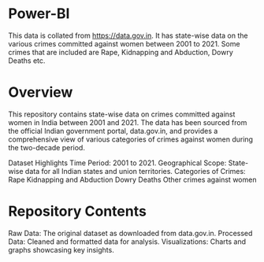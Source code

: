 # Power-BI
This data is collated from https://data.gov.in. It has state-wise data on the various crimes committed against women between 2001 to 2021. Some crimes that are included are Rape, Kidnapping and Abduction, Dowry Deaths etc.
# Overview
This repository contains state-wise data on crimes committed against women in India between 2001 and 2021. The data has been sourced from the official Indian government portal, data.gov.in, and provides a comprehensive view of various categories of crimes against women during the two-decade period.

Dataset Highlights
Time Period: 2001 to 2021.
Geographical Scope: State-wise data for all Indian states and union territories.
Categories of Crimes:
Rape
Kidnapping and Abduction
Dowry Deaths
Other crimes against women
# Repository Contents
Raw Data:
The original dataset as downloaded from data.gov.in.
Processed Data:
Cleaned and formatted data for analysis.
Visualizations:
Charts and graphs showcasing key insights.
